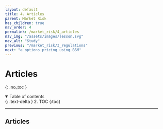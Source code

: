 ```yaml
---
layout: default
title: 4. Articles
parent: Market Risk
has_children: true
nav_order: 4
permalink: /market_risk/4_articles
nav_img: "/assets/images/lesson.svg"
nav_alt: "Study"
previous: "/market_risk/3_regulations"
next: "a_options_pricing_using_BSM"
---
```


# Articles

{: .no_toc }

<details open markdown="block">
  <summary>
    Table of contents
  </summary>
  {: .text-delta }
2. TOC
{:toc}
</details>

---

<div class="theory" markdown="1">

## Articles

</div>